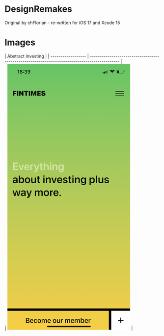 # DesignRemakes
Original by chFlorian - re-written for iOS 17 and Xcode 15

# Images

| Abstract Investing | 
| ------------------ | --------------------------------------------------------------------------------------------- |                                                           
| ![Abstract Investing](https://github.com/Bell-Christopher/DesignRemakes/blob/main/Images/Abstract%20Investing.png) |
